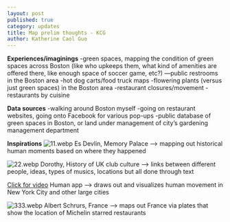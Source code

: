 ```yaml
---
layout: post
published: true
category: updates
title: Map prelim thoughts - KCG
author: Katherine Caol Guo
---
```

**Experiences/imaginings**
-green spaces, mapping the condition of green spaces across Boston (like who upkeeps them, what kind of amenities are offered there, like enough space of soccer game, etc?)
—public restrooms in the Boston area
-hot dog carts/food truck maps
-flowering plants (versus just green spaces) in the Boston area
-restaurant closures/movement
-restaurants by cuisine
 
**Data sources**
-walking around Boston myself
-going on restaurant websites, going onto Facebook for various pop-ups
-public database of green spaces in Boston, or land under management of city’s gardening management department
 
**Inspirations**
![11.webp]({{site.baseurl}}/assets/11.webp)
Es Devlin, Memory Palace --> mapping out historical human moments based on where they happened

![22.webp]({{site.baseurl}}/assets/22.webp)
Dorothy, History of UK club culture --> links between different people, ideas, types of musics, locations but all done through text

[Click for video](https://player.vimeo.com/video/100518034?h=671e1b8212)
Human app --> draws out and visualizes human movement in New York City and other large cities

![333.webp]({{site.baseurl}}/assets/333.webp)
Albert Schrurs, France  --> maps out France via plates that show the location of Michelin starred restaurants
